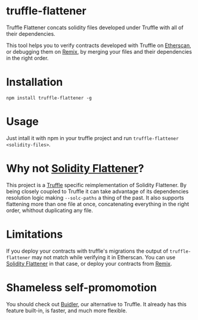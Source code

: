 # truffle-flattener

Truffle Flattener concats solidity files developed under Truffle with all of
their dependencies.

This tool helps you to verify contracts developed with Truffle on
[Etherscan](https://etherscan.io), or debugging them on
[Remix](https://remix.ethereum.org), by merging your files and their
dependencies in the right order.

# Installation

`npm install truffle-flattener -g`

# Usage

Just intall it with npm in your truffle project and run
`truffle-flattener <solidity-files>`.

# Why not [Solidity Flattener](https://github.com/BlockCatIO/solidity-flattener)?

This project is a [Truffle](https://github.com/trufflesuite/truffle) specific
reimplementation of Solidity Flattener. By being closely coupled to Truffle it
can take advantage of its dependencies resolution logic making `--solc-paths` a
thing of the past. It also supports flattening more than one file at once,
concatenating everything in the right order, whithout duplicating any file.

# Limitations

If you deploy your contracts with truffle's migrations the output of
`truffle-flattener` may not match while verifying it in Etherscan. You
can use [Solidity Flattener](https://github.com/BlockCatIO/solidity-flattener)
in that case, or deploy your contracts from [Remix](https://remix.ethereum.org).

# Shameless self-promomotion

You should check out [Buidler](https://github.com/nomiclabs/buidler), our
alternative to Truffle. It already has this feature built-in, is faster, and
much more flexible.

